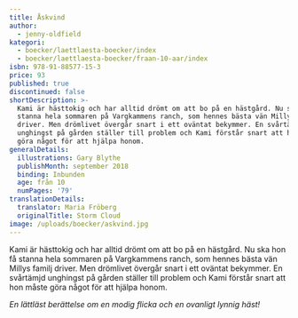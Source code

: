 ```yaml
---
title: Åskvind
author:
  - jenny-oldfield
kategori:
  - boecker/laettlaesta-boecker/index
  - boecker/laettlaesta-boecker/fraan-10-aar/index
isbn: 978-91-88577-15-3
price: 93
published: true
discontinued: false
shortDescription: >-
  Kami är hästtokig och har alltid drömt om att bo på en hästgård. Nu ska hon få
  stanna hela sommaren på Vargkammens ranch, som hennes bästa vän Millys familj
  driver. Men drömlivet övergår snart i ett oväntat bekymmer. En svårtämjd
  unghingst på gården ställer till problem och Kami förstår snart att hon måste
  göra något för att hjälpa honom.
generalDetails:
  illustrations: Gary Blythe
  publishMonth: september 2018
  binding: Inbunden
  age: från 10
  numPages: '79'
translationDetails:
  translator: Maria Fröberg
  originalTitle: Storm Cloud
image: /uploads/boecker/askvind.jpg
---
```

Kami är hästtokig och har alltid drömt om att bo på en hästgård. Nu ska hon få stanna hela sommaren på Vargkammens ranch, som hennes bästa vän Millys familj driver. Men drömlivet övergår snart i ett oväntat bekymmer. En svårtämjd unghingst på gården ställer till problem och Kami förstår snart att hon måste göra något för att hjälpa honom.

_En lättläst berättelse om en modig flicka och en ovanligt lynnig häst!_
